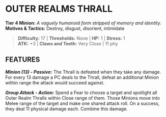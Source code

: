 # OUTER REALMS THRALL

**Tier 4 Minion:** *A vaguely humanoid form stripped of memory and identity.*  
**Motives & Tactics:** Destroy, disgust, disorient, intimidate

> **Difficulty:** 17 | **Thresholds:** None | **HP:** 1 | **Stress:** 1  
> **ATK:** +3 | **Claws and Teeth:** Very Close | 11 phy  

## FEATURES

***Minion (13) - Passive:*** The Thrall is defeated when they take any damage. For every 13 damage a PC deals to the Thrall, defeat an additional Minion within range the attack would succeed against.

***Group Attack - Action:*** Spend a Fear to choose a target and spotlight all Outer Realm Thralls within Close range of them. Those Minions move into Melee range of the target and make one shared attack roll. On a success, they deal 11 physical damage each. Combine this damage.
